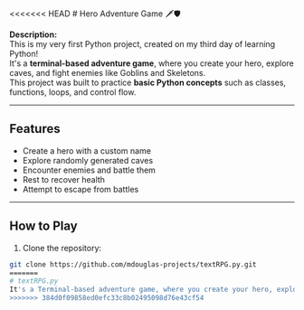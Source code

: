 <<<<<<< HEAD
﻿# Hero Adventure Game 🗡️🛡️

**Description:**  
This is my very first Python project, created on my third day of learning Python!  
It's a **terminal-based adventure game**, where you create your hero, explore caves, and fight enemies like Goblins and Skeletons.  
This project was built to practice **basic Python concepts** such as classes, functions, loops, and control flow.

---

## **Features**

- Create a hero with a custom name
- Explore randomly generated caves
- Encounter enemies and battle them
- Rest to recover health
- Attempt to escape from battles

---

## **How to Play**

1. Clone the repository:
```bash
git clone https://github.com/mdouglas-projects/textRPG.py.git
=======
# textRPG.py
It's a Terminal-based adventure game, where you create your hero, explore caves, and fight enemies like Goblins and Skeletons.   This project was built to practice basic Python concepts such as classes, functions, loops, and control flow.
>>>>>>> 384d0f09858ed0efc33c8b02495098d76e43cf54
